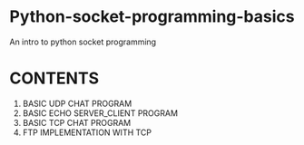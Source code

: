 # Python-socket-programming-basics
An intro to python socket programming 

# CONTENTS

1. BASIC UDP CHAT PROGRAM 
2. BASIC ECHO SERVER_CLIENT PROGRAM
3. BASIC TCP CHAT PROGRAM
4. FTP IMPLEMENTATION WITH TCP 

